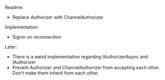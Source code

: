 Readme:
- Replace Authorizer with ChannelAuthorizer


Implementation:
- Signin on reconnection


Later:
- There is a weird implementation regarding IAuthorizerAsync and IAuthorizer
- Prevent Authorizer and ChannelAuthorizer from accepting each other. Don't make them inherit from each other.

